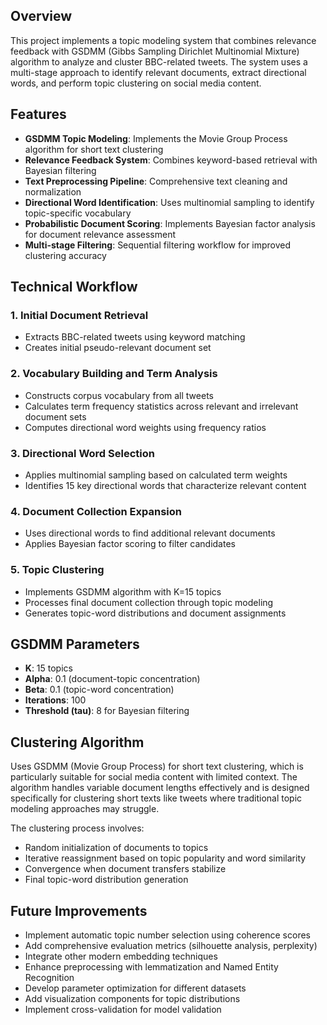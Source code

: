 ## Overview

This project implements a topic modeling system that combines relevance feedback with GSDMM (Gibbs Sampling Dirichlet Multinomial Mixture) algorithm to analyze and cluster BBC-related tweets. The system uses a multi-stage approach to identify relevant documents, extract directional words, and perform topic clustering on social media content.

## Features

- **GSDMM Topic Modeling**: Implements the Movie Group Process algorithm for short text clustering
- **Relevance Feedback System**: Combines keyword-based retrieval with Bayesian filtering
- **Text Preprocessing Pipeline**: Comprehensive text cleaning and normalization
- **Directional Word Identification**: Uses multinomial sampling to identify topic-specific vocabulary
- **Probabilistic Document Scoring**: Implements Bayesian factor analysis for document relevance assessment
- **Multi-stage Filtering**: Sequential filtering workflow for improved clustering accuracy

## Technical Workflow

### 1. Initial Document Retrieval
- Extracts BBC-related tweets using keyword matching
- Creates initial pseudo-relevant document set

### 2. Vocabulary Building and Term Analysis
- Constructs corpus vocabulary from all tweets
- Calculates term frequency statistics across relevant and irrelevant document sets
- Computes directional word weights using frequency ratios

### 3. Directional Word Selection
- Applies multinomial sampling based on calculated term weights
- Identifies 15 key directional words that characterize relevant content

### 4. Document Collection Expansion
- Uses directional words to find additional relevant documents
- Applies Bayesian factor scoring to filter candidates

### 5. Topic Clustering
- Implements GSDMM algorithm with K=15 topics
- Processes final document collection through topic modeling
- Generates topic-word distributions and document assignments

## GSDMM Parameters

- **K**: 15 topics
- **Alpha**: 0.1 (document-topic concentration)
- **Beta**: 0.1 (topic-word concentration)
- **Iterations**: 100
- **Threshold (tau)**: 8 for Bayesian filtering

## Clustering Algorithm

Uses GSDMM (Movie Group Process) for short text clustering, which is particularly suitable for social media content with limited context. The algorithm handles variable document lengths effectively and is designed specifically for clustering short texts like tweets where traditional topic modeling approaches may struggle.

The clustering process involves:
- Random initialization of documents to topics
- Iterative reassignment based on topic popularity and word similarity
- Convergence when document transfers stabilize
- Final topic-word distribution generation

## Future Improvements

- Implement automatic topic number selection using coherence scores
- Add comprehensive evaluation metrics (silhouette analysis, perplexity)
- Integrate other modern embedding techniques
- Enhance preprocessing with lemmatization and Named Entity Recognition
- Develop parameter optimization for different datasets
- Add visualization components for topic distributions
- Implement cross-validation for model validation
